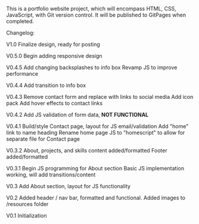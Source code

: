 This is a portfolio website project, which will encompass HTML, CSS, JavaScript, with Git version control. It will be published to GitPages when completed.

Changelog:

V1.0
Finalize design, ready for posting

V0.5.0
Begin adding responsive design

V0.4.5
Add changing backsplashes to info box
Revamp JS to improve performance

V0.4.4
Add transition to info box

V0.4.3
Remove contact form and replace with links to social media
Add icon pack
Add hover effects to contact links

V0.4.2
Add JS validation of form data, **NOT FUNCTIONAL**

V0.4.1
Build/style Contact page, layout for JS email/validation
Add "home" link to name heading
Rename home page JS to "homescript" to allow for separate file for Contact page

V0.3.2
About, projects, and skills content added/formatted
Footer added/formatted

V0.3.1
Begin JS programming for About section
Basic JS implementation working, will add transitions/content

V0.3
Add About section, layout for JS functionality

V0.2
Added header / nav bar, formatted and functional.
Added images to /resources folder

V0.1
Initialization